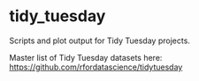 # tidy_tuesday

Scripts and plot output for Tidy Tuesday projects.

Master list of Tidy Tuesday datasets here: https://github.com/rfordatascience/tidytuesday 
